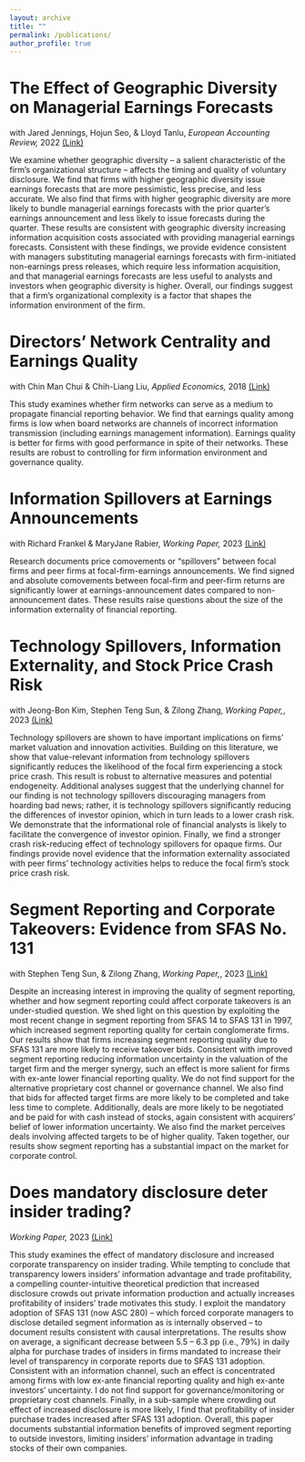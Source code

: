 ```yaml
---
layout: archive
title: ""
permalink: /publications/
author_profile: true
---
```


The Effect of Geographic Diversity on Managerial Earnings Forecasts
======
with Jared Jennings, Hojun Seo, & Lloyd Tanlu, *European Accounting Review,* 2022 [(Link)](https://www.tandfonline.com/doi/full/10.1080/09638180.2022.2139738)  <br>

We examine whether geographic diversity – a salient characteristic of the firm’s organizational structure – affects the timing and quality of voluntary disclosure. We find that firms with higher geographic diversity issue earnings forecasts that are more pessimistic, less precise, and less accurate. We also find that firms with higher geographic diversity are more likely to bundle managerial earnings forecasts with the prior quarter’s earnings announcement and less likely to issue forecasts during the quarter. These results are consistent with geographic diversity increasing information acquisition costs associated with providing managerial earnings forecasts. Consistent with these findings, we provide evidence consistent with managers substituting managerial earnings forecasts with firm-initiated non-earnings press releases, which require less information acquisition, and that managerial earnings forecasts are less useful to analysts and investors when geographic diversity is higher. Overall, our findings suggest that a firm’s organizational complexity is a factor that shapes the information environment of the firm.

Directors’ Network Centrality and Earnings Quality
====== 
with Chin Man Chui & Chih-Liang Liu, *Applied Economics,* 2018 [(Link)](https://www.tandfonline.com/doi/abs/10.1080/00036846.2018.1486992) <br>

This study examines whether firm networks can serve as a medium  to propagate financial reporting behavior. We find that earnings quality among firms is low when board networks are channels of incorrect information transmission (including earnings management information). Earnings quality is better for firms with good performance in spite of their networks. These results are robust to controlling for firm information environment and governance quality.
  
Information Spillovers at Earnings Announcements
====== 
with Richard Frankel & MaryJane Rabier, *Working Paper,* 2023 [(Link)](https://papers.ssrn.com/sol3/papers.cfm?abstract_id=4522028) <br>

Research documents price comovements or “spillovers” between focal firms and peer firms at focal-firm-earnings announcements. We find signed and absolute comovements between focal-firm and peer-firm returns are significantly lower at earnings-announcement dates compared to non-announcement dates. These results raise questions about the size of the information externality of financial reporting.

Technology Spillovers, Information Externality, and Stock Price Crash Risk
====== 
with Jeong-Bon Kim, Stephen Teng Sun, & Zilong Zhang, *Working Paper,*, 2023 [(Link)](https://bggodigbe.github.io/files/techspillover.pdf) <br>

Technology spillovers are shown to have important implications on firms’ market valuation and innovation activities. Building on this literature, we show that value-relevant information from technology spillovers significantly reduces the likelihood of the focal firm experiencing a stock price crash. This result is robust to alternative measures and potential endogeneity. Additional analyses suggest that the underlying channel for our finding is not technology spillovers discouraging managers from hoarding bad news; rather, it is technology spillovers significantly reducing the differences of investor opinion, which in turn leads to a lower crash risk. We demonstrate that the informational role of financial analysts is likely to facilitate the convergence of investor opinion. Finally, we find a stronger crash risk-reducing effect of technology spillovers for opaque firms. Our findings provide novel evidence that the information externality associated with peer firms’ technology activities helps to reduce the focal firm’s stock price crash risk. 

Segment Reporting and Corporate Takeovers: Evidence from SFAS No. 131
====== 
with Stephen Teng Sun, & Zilong Zhang, *Working Paper,*, 2023 [(Link)](https://bggodigbe.github.io/files/sfas131mna.pdf) <br>

Despite an increasing interest in improving the quality of segment reporting, whether and how segment reporting could affect corporate takeovers is an under-studied question. We shed light on this question by exploiting the most recent change in segment reporting from SFAS 14 to SFAS 131 in 1997, which increased segment reporting quality for certain conglomerate firms. Our results show that firms increasing segment reporting quality due to SFAS 131 are more likely to receive takeover bids. Consistent with improved segment reporting reducing information uncertainty in the valuation of the target firm and the merger synergy, such an effect is more salient for firms with ex-ante lower financial reporting quality. We do not find support for the alternative proprietary cost channel or governance channel. We also find that bids for affected target firms are more likely to be completed and take less time to complete. Additionally, deals are more likely to be negotiated and be paid for with cash instead of stocks, again consistent with acquirers’ belief of lower information uncertainty. We also find the market perceives deals involving affected targets to be of higher quality. Taken together, our results show segment reporting has a substantial impact on the market for corporate control. 

Does mandatory disclosure deter insider trading?
====== 
*Working Paper,* 2023 [(Link)](https://bggodigbe.github.io/files/insidertrading.pdf) <br>

This study examines the effect of mandatory disclosure and increased corporate transparency on insider trading. While tempting to conclude that transparency lowers insiders’ information advantage and trade profitability, a compelling counter-intuitive theoretical prediction that increased disclosure crowds out private information production and actually increases profitability of insiders’ trade motivates this study. I exploit the mandatory adoption of SFAS 131 (now ASC 280) – which forced corporate managers to disclose detailed segment information as is internally observed – to document results consistent with causal interpretations. The results show on average, a significant decrease between 5.5 – 6.3 pp (i.e., 79%) in daily alpha for purchase trades of insiders in firms mandated to increase their level of transparency in corporate reports due to SFAS 131 adoption. Consistent with an information channel, such an effect is concentrated among firms with low ex-ante financial reporting quality and high ex-ante investors’ uncertainty. I do not find support for governance/monitoring or proprietary cost channels. Finally, in a sub-sample where crowding out effect of increased disclosure is more likely, I find that profitability of insider purchase trades increased after SFAS 131 adoption. Overall, this paper documents substantial information benefits of improved segment reporting to outside investors, limiting insiders’ information advantage in trading stocks of their own companies.
